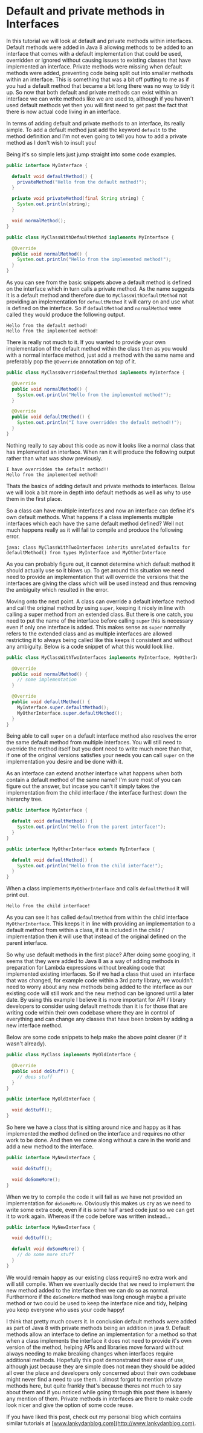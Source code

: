 # Default and private methods in Interfaces

In this tutorial we will look at default and private methods within interfaces. Default methods were added in Java 8 allowing methods to be added to an interface that comes with a default implementation that could be used, overridden or ignored without causing issues to existing classes that have implemented an interface. Private methods were missing when default methods were added, preventing code being split out into smaller methods within an interface. This is something that was a bit off putting to me as if you had a default method that became a bit long there was no way to tidy it up. So now that both default and private methods can exist within an interface we can write methods like we are used to, although if you haven't used default methods yet then you will first need to get past the fact that there is now actual code living in an interface.

In terms of adding default and private methods to an interface, its really simple. To add a default method just add the keyword `default` to the method definition and I'm not even going to tell you how to add a private method as I don't wish to insult you!

Being it's so simple lets just jump straight into some code examples.

```java
public interface MyInterface {

  default void defaultMethod() {
    privateMethod("Hello from the default method!");
  }

  private void privateMethod(final String string) {
    System.out.println(string);
  }

  void normalMethod();
}
```

```java
public class MyClassWithDefaultMethod implements MyInterface {

  @Override
  public void normalMethod() {
    System.out.println("Hello from the implemented method!");
  }
}
```
As you can see from the basic snippets above a default method is defined on the interface which in turn calls a private method. As the name suggests it is a default method and therefore due to `MyClassWithDefaultMethod` not providing an implementation for `defaultMethod` it will carry on and use what is defined on the interface. So if `defaultMethod` and `normalMethod` were called they would produce the following output.

```
Hello from the default method!
Hello from the implemented method!
```
There is really not much to it. If you wanted to provide your own implementation of the default method within the class then as you would with a normal interface method, just add a method with the same name and preferably pop the `@Override` annotation on top of it.

```java
public class MyClassOverrideDefaultMethod implements MyInterface {

  @Override
  public void normalMethod() {
    System.out.println("Hello from the implemented method!");
  }

  @Override
  public void defaultMethod() {
    System.out.println("I have overridden the default method!!");
  }
}
```
Nothing really to say about this code as now it looks like a normal class that has implemented an interface. When ran it will produce the following output rather than what was show previously.

```
I have overridden the default method!!
Hello from the implemented method!
```
Thats the basics of adding default and private methods to interfaces. Below we will look a bit more in depth into default methods as well as why to use them in the first place.

So a class can have multiple interfaces and now an interface can define it's own default methods. What happens if a class implements multiple interfaces which each have the same default method defined? Well not much happens really as it will fail to compile and produce the following error.

```
java: class MyClassWithTwoInterfaces inherits unrelated defaults for defaultMethod() from types MyInterface and MyOtherInterface
```
As you can probably figure out, it cannot determine which default method it should actually use so it blows up. To get around this situation we need need to provide an implementation that will override the versions that the interfaces are giving the class which will be used instead and thus removing the ambiguity which resulted in the error.

Moving onto the next point. A class can override a default interface method and call the original method by using `super`, keeping it nicely in line with calling a super method from an extended class. But there is one catch, you need to put the name of the interface before calling `super` this is necessary even if only one interface is added. This makes sense as `super` normally refers to the extended class and as multiple interfaces are allowed restricting it to always being called like this keeps it consistent and without any ambiguity. Below is a code snippet of what this would look like.

```java
public class MyClassWithTwoInterfaces implements MyInterface, MyOtherInterface {

  @Override
  public void normalMethod() {
    // some implementation
  }

  @Override
  public void defaultMethod() {
    MyInterface.super.defaultMethod();
    MyOtherInterface.super.defaultMethod();
  }
}
```
Being able to call `super` on a default interface method also resolves the error the same default method from multiple interfaces. You will still need to override the method itself but you dont need to write much more than that, if one of the original versions satisfies your needs you can call `super` on the implementation you desire and be done with it.

As an interface can extend another interface what happens when both contain a default method of the same name? I'm sure most of you can figure out the answer, but incase you can't it simply takes the implementation from the child interface / the interface furthest down the hierarchy tree.

```java
public interface MyInterface {

  default void defaultMethod() {
    System.out.println("Hello from the parent interface!");
  }
}
```
```java
public interface MyOtherInterface extends MyInterface {

  default void defaultMethod() {
    System.out.println("Hello from the child interface!");
  }
}
```
When a class implements `MyOtherInterface` and calls `defaultMethod` it will print out.
```
Hello from the child interface!
```
As you can see it has called `defaultMethod` from within the child interface `MyOtherInterface`. This keeps it in line with providing an implementation to a default method from within a class, if it is included in the child / implementation then it will use that instead of the original defined on the parent interface.

So why use default methods in the first place? After doing some googling, it seems that they were added to Java 8 as a way of adding methods in preparation for Lambda expressions without breaking code that implemented existing interfaces. So if we had a class that used an interface that was changed, for example code within a 3rd party library, we wouldn't need to worry about any new methods being added to the interface as our existing code will still work and the new method can be ignored until a later date. By using this example I believe it is more important for API / library developers to consider using default methods than it is for those that are writing code within their own codebase where they are in control of everything and can change any classes that have been broken by adding a new interface method.

Below are some code snippets to help make the above point clearer (if it wasn't already).

```java
public class MyClass implements MyOldInterface {

  @Override
  public void doStuff() {
    // does stuff
  }
}
```
```java
public interface MyOldInterface {

  void doStuff();
}
```
So here we have a class that is sitting around nice and happy as it has implemented the method defined on the interface and requires no other work to be done. And then we come along without a care in the world and add a new method to the interface.

```java
public interface MyNewInterface {

  void doStuff();

  void doSomeMore();
}
```
When we try to compile the code it will fail as we have not provided an implementation for `doSomeMore`. Obviously this makes us cry as we need to write some extra code, even if it is some half arsed code just so we can get it to work again. Whereas if the code before was written instead...

```java
public interface MyNewInterface {

  void doStuff();

  default void doSomeMore() {
    // do some more stuff
  }
}
```
We would remain happy as our existing class requireS no extra work and will still compile. When we eventually decide that we need to implement the new method added to the interface then we can do so as normal. Furthermore if the `doSomeMore` method was long enough maybe a private method or two could be used to keep the interface nice and tidy, helping you keep everyone who uses your code happy!

I think that pretty much covers it. In conclusion default methods were added as part of Java 8 with private methods being an addition in java 9. Default methods allow an interface to define an implementation for a method so that when a class implements the interface it does not need to provide it's own version of the method, helping APIs and libraries move forward without always needing to make breaking changes when interfaces require additional methods. Hopefully this post demonstrated their ease of use, although just because they are simple does not mean they should be added all over the place and developers only concerned about their own codebase might never find a need to use them. I almost forgot to mention private methods here, but quite frankly that's because theres not much to say about them and if you noticed while going through this post there is barely any mention of them. Private methods in interfaces are there to make code look nicer and give the option of some code reuse.

If you have liked this post, check out my personal blog which contains similar tutorials at [www.lankydanblog.com](http://www.lankydanblog.com).